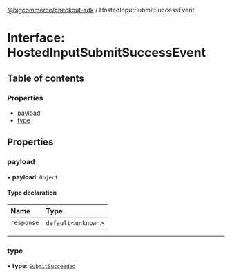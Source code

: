 [@bigcommerce/checkout-sdk](../README.md) / HostedInputSubmitSuccessEvent

# Interface: HostedInputSubmitSuccessEvent

## Table of contents

### Properties

- [payload](HostedInputSubmitSuccessEvent.md#payload)
- [type](HostedInputSubmitSuccessEvent.md#type)

## Properties

### payload

• **payload**: `Object`

#### Type declaration

| Name | Type |
| :------ | :------ |
| `response` | `default`<`unknown`\> |

___

### type

• **type**: [`SubmitSucceeded`](../enums/HostedInputEventType.md#submitsucceeded)
